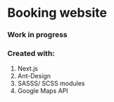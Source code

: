 # Booking website
### Work in progress

### Created with:
1. Next.js
2. Ant-Design
3. SASSS/ SCSS modules
4. Google Maps API

